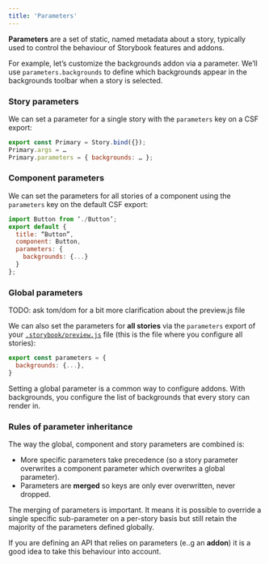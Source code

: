 ```yaml
---
title: 'Parameters'
---
```


**Parameters** are a set of static, named metadata about a story, typically used to control the behaviour of Storybook features and addons.

For example, let’s customize the backgrounds addon via a parameter. We’ll use `parameters.backgrounds` to define which backgrounds appear in the backgrounds toolbar when a story is selected.

### Story parameters

We can set a parameter for a single story with the `parameters` key on a CSF export:

```js
export const Primary = Story.bind({});
Primary.args = …
Primary.parameters = { backgrounds: … };
```

### Component parameters

We can set the parameters for all stories of a component using the `parameters` key on the default CSF export:

```js
import Button from ‘./Button’;
export default {
  title: “Button”,
  component: Button,
  parameters: {
    backgrounds: {...}
  }
};
```

### Global parameters

<div>
TODO: ask tom/dom for a bit more clarification about the preview.js file
</div>

We can also set the parameters for **all stories** via the `parameters` export of your [`.storybook/preview.js`](locate-preview) file (this is the file where you configure all stories):

```js
export const parameters = {
  backgrounds: {...},
}
```

Setting a global parameter is a common way to configure addons. With backgrounds, you configure the list of backgrounds that every story can render in. 

### Rules of parameter inheritance

The way the global, component and story parameters are combined is:

- More specific parameters take precedence (so a story parameter overwrites a component parameter which overwrites a global parameter).
- Parameters are **merged** so keys are only ever overwritten, never dropped.

The merging of parameters is important. It means it is possible to override a single specific sub-parameter on a per-story basis but still retain the majority of the parameters defined globally.

If you are defining an API that relies on parameters (e..g an __addon__) it is a good idea to take this behaviour into account.
